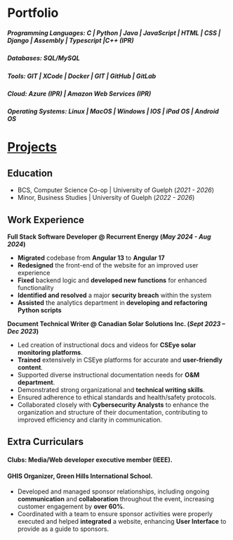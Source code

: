 # Portfolio

##### Programming Languages: C | Python | Java | JavaScript | HTML | CSS | Django | Assembly | Typescript |C++ (IPR) 
##### Databases: SQL/MySQL
##### Tools: GIT | XCode | Docker | GIT | GitHub | GitLab
##### Cloud: Azure (IPR) | Amazon Web Services (IPR)
##### Operating Systems: Linux | MacOS | Windows | IOS | iPad OS | Android OS

# [Projects](./PROJECTS.md)

## Education
- BCS, Computer Science Co-op   | University of Guelph (_2021 - 2026_)								       		
- Minor, Business Studies       | University of Guelph (_2022 - 2026_)	 			        		


## Work Experience
**Full Stack Software Developer @ Recurrent Energy (_May 2024 - Aug 2024_)**
- **Migrated** codebase from **Angular 13** to **Angular 17**
- **Redesigned** the front-end of the website for an improved user experience
- **Fixed** backend logic and **developed new functions** for enhanced functionality
- **Identified and resolved** a major **security breach** within the system
- **Assisted** the analytics department in **developing and refactoring Python scripts**

**Document Technical Writer @ Canadian Solar Solutions Inc. (_Sept 2023 – Dec 2023_)**
- Led creation of instructional docs and videos for **CSEye solar monitoring platforms**.
- **Trained** extensively in CSEye platforms for accurate and **user-friendly content**.
- Supported diverse instructional documentation needs for **O&M department**.
- Demonstrated strong organizational and **technical writing skills**.
- Ensured adherence to ethical standards and health/safety protocols.
- Collaborated closely with **Cybersecurity Analysts** to enhance the organization and structure of their documentation, contributing to improved efficiency and clarity in communication.

## Extra Curriculars
#### Clubs: Media/Web developer executive member (IEEE).
#### GHIS Organizer, Green Hills International School.
- Developed and managed sponsor relationships, including ongoing **communication** and **collaboration**
throughout the event, increasing customer engagement by **over 60%**.
- Coordinated with a team to ensure sponsor activities were properly executed and helped **integrated** a
website, enhancing **User Interface** to provide as a guide to sponsors.
